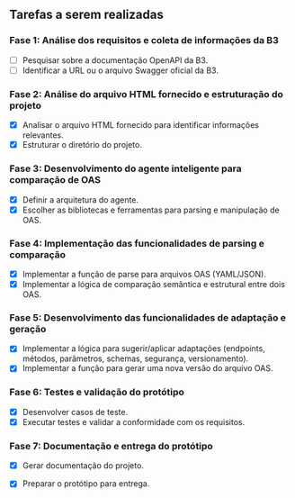 ## Tarefas a serem realizadas

### Fase 1: Análise dos requisitos e coleta de informações da B3
- [ ] Pesquisar sobre a documentação OpenAPI da B3.
- [ ] Identificar a URL ou o arquivo Swagger oficial da B3.

### Fase 2: Análise do arquivo HTML fornecido e estruturação do projeto
- [x] Analisar o arquivo HTML fornecido para identificar informações relevantes.
- [x] Estruturar o diretório do projeto.

### Fase 3: Desenvolvimento do agente inteligente para comparação de OAS
- [x] Definir a arquitetura do agente.
- [x] Escolher as bibliotecas e ferramentas para parsing e manipulação de OAS.

### Fase 4: Implementação das funcionalidades de parsing e comparação
- [x] Implementar a função de parse para arquivos OAS (YAML/JSON).
- [x] Implementar a lógica de comparação semântica e estrutural entre dois OAS.

### Fase 5: Desenvolvimento das funcionalidades de adaptação e geração
- [x] Implementar a lógica para sugerir/aplicar adaptações (endpoints, métodos, parâmetros, schemas, segurança, versionamento).
- [x] Implementar a função para gerar uma nova versão do arquivo OAS.

### Fase 6: Testes e validação do protótipo
- [x] Desenvolver casos de teste.
- [x] Executar testes e validar a conformidade com os requisitos.

### Fase 7: Documentação e entrega do protótipo
- [x] Gerar documentação do projeto.
- [x] Preparar o protótipo para entrega.

